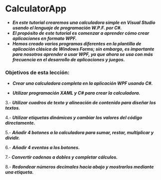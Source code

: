 # CalculatorApp

- **_En este tutorial crearemos una calculadora simple en Visual Studio usando el lenguaje de programación W.P.F. por C#._**
- **_El propósito de este tutorial es comenzar a aprender cómo crear aplicaciones en formato WPF._**
- **_Hemos creado varios programas diferentes en la plantilla de aplicación clásica de Windows Forms; sin embargo, es importante para nosotros aprender a usar WPF, ya que ahora se usa con más frecuencia en el desarrollo de aplicaciones y juegos._**

### Objetivos de esta lección:

- **_Crear una calculadora completa en la aplicación WPF usando C#._**

- **_Utilizar programación XAML y C# para crear la calculadora._**

3.- **_Utilizar cuadros de texto y alineación de contenido para diseñar los textos._**

4.- **_Utilizar etiquetas dinámicas y cambiar los valores del código directamente._**

5.- **_Añadir 4 botones a la calculadora para sumar, restar, multiplicar y dividir._**

6.- **_Añadir 4 eventos a los botones._**

7.- **_Convertir cadenas a dobles y completar cálculos._**

8.- **_Redondear números decimales hacia abajo y mostrarlos mediante una etiqueta._**
